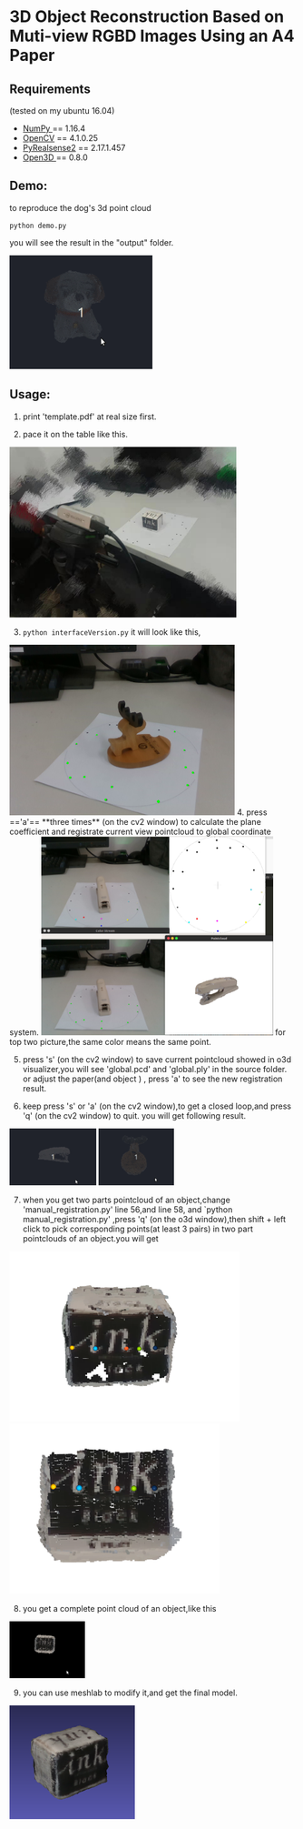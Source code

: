 # 3D Object Reconstruction Based on Muti-view RGBD Images Using an A4 Paper

## Requirements
(tested on my ubuntu 16.04)
* [NumPy ](https://pypi.org/project/numpy/) == 1.16.4 
* [OpenCV](https://pypi.org/project/opencv-python/) == 4.1.0.25  
* [PyRealsense2](https://pypi.org/project/pyrealsense2/) == 2.17.1.457  
* [Open3D ](https://github.com/IntelVCL/Open3D) == 0.8.0

## Demo:
to reproduce the dog's 3d point cloud
```
python demo.py
```
you will see the result in the "output" folder.

<img src="./doc/dog.gif" height="200" width="" >

## Usage:
1. print 'template.pdf' at real size first.

2. pace it on the table like this.

<img src="./doc/workbench.jpg" height="300" width="" >

3. `python interfaceVersion.py` 
it will look like this,
<img src="./doc/pic1.png" height="300" width="" >
4. press =='a'==  **three times** (on the cv2 window) to calculate the plane coefficient and registrate current view pointcloud to global coordinate system.
<img src="./doc/visualization.png" height="350" width="" >
for top two picture,the same color means the same point.

5. press 's' (on the cv2 window) to save current pointcloud showed in o3d visualizer,you will see 'global.pcd' and 'global.ply' in the source folder.
or adjust the paper(and object ) , press 'a' to see the new registration result. 

6. keep press 's' or 'a' (on the cv2 window),to get a closed loop,and press 'q' (on the cv2 window) to quit.
you will get following result.
<img src="./doc/stapler.gif" height="100" width="" >
<img src="./doc/deer.gif" height="100" width="" >

7. when you get two parts pointcloud of an object,change 'manual_registration.py' line 56,and line 58, and `python manual_registration.py' ,press 'q' (on the o3d window),then shift + left click to pick corresponding points(at least 3 pairs) in two part pointclouds of an object.you will get 
<img src="./doc/ink_1.png" height="300" width="" >
<img src="./doc/ink_2.png" height="300" width="" >

8. you get a complete point cloud of an object,like this
<img src="./doc/ink_box.gif" height="100" width="" >

9. you can use meshlab to modify it,and get the final model.
<img src="./doc/ink_box3.png" height="200" width="" >